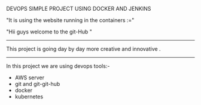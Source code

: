 DEVOPS SIMPLE PROJECT USING DOCKER AND JENKINS 


"It is using the website running in the containers :="

"Hii guys  welcome to the git-Hub "

---------------------------------------------------------------------------------------------------------
This project is going  day by day more creative and innovative . 
                                                                                                         
---------------------------------------------------------------------------------------------------------
In this project we are using devops tools:-

- AWS server
- git and git-git-hub
- docker
- kubernetes 
